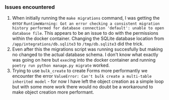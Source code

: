 ### Issues encountered
1. When initially running the `make migrations` command, I was getting the error `RuntimeWarning: Got an error checking a consistent migration history performed for database connection 'default': unable to open database file`.
This appears to be an issue to do with the permissions within the docker container. Changing the SQLite database location from `/app/integrations/db.sqlite3` to `/tmp/db.sqlite3` did the trick.
2. Even after this the migrations script was running succesfully but making no changed to the actual database schema.
I don't know what exactly was going on here but `exec`ing into the docker container and running `poetry run python manage.py migrate` worked.
3. Trying to use `bulk_create` to create Forms more performantly we encounter the error `ValueError: Can't bulk create a multi-table inherited model` - for now I have left the object creation as a simple loop but with some more work there would no doubt be a workaround to make object creation more performant.